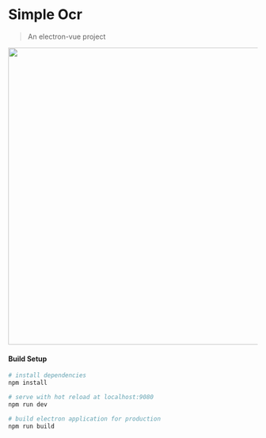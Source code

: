 # Simple Ocr

> An electron-vue project

<div align="center">
    <img src="https://i.imgur.com/f0U2adZ.png" width="600px">
</div>

#### Build Setup

``` bash
# install dependencies
npm install

# serve with hot reload at localhost:9080
npm run dev

# build electron application for production
npm run build


```
